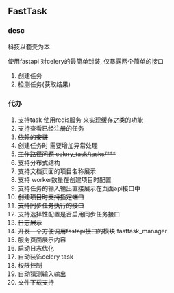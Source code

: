 ## FastTask

### desc
  科技以套壳为本
  
  使用fastapi 对celery的最简单封装, 仅暴露两个简单的接口
  1. 创建任务
  2. 检测任务(获取结果)

### 代办
1. 支持task 使用redis服务 来实现缓存之类的功能
2. 支持查看已经注册的任务
3. ~~依赖的安装~~
4. 创建任务时 需要增加异常处理
5. ~~工作路径问题 celery_task/tasks/***~~
6. 支持分布式结构
7. 支持文档页面的项目名称展示
8. 支持 worker数量在创建项目时配置
9. 支持任务的输入输出直接展示在页面api接口中
10. ~~创建项目时支持指定端口~~
11. ~~支持同步任务执行的接口~~
12. 支持选择性配置是否启用同步任务接口
13. ~~日志展示~~
14. ~~开发一个方便调用fastapi接口的模块~~ fasttask_manager
15. 服务页面展示内容
16. 启动日志优化
17. 自动装饰celery task
18. ~~权限控制~~
19. 自动猜测输入输出
20. ~~文件下载支持~~
  
